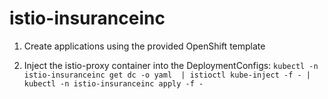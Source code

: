 # istio-insuranceinc

1) Create applications using the provided OpenShift template

2) Inject the istio-proxy container into the DeploymentConfigs: `kubectl -n istio-insuranceinc get dc -o yaml  | istioctl kube-inject -f - | kubectl -n istio-insuranceinc apply -f -`